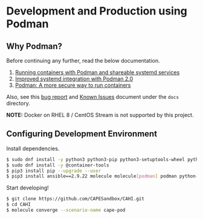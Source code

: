 # Development and Production using Podman

## Why Podman?

Before continuing any further, read the below documentation.

1. [Running containers with Podman and shareable systemd services](https://www.redhat.com/sysadmin/podman-shareable-systemd-services)
2. [Improved systemd integration with Podman 2.0](https://www.redhat.com/sysadmin/improved-systemd-podman)
3. [Podman: A more secure way to run containers](https://opensource.com/article/18/10/podman-more-secure-way-run-containers)

Also, see this [bug report](https://bugzilla.redhat.com/show_bug.cgi?id=1946982#c2) and [Known Issues](https://github.com/CAPESandbox/CAHI/blob/master/docs/Known_Issues.md) document under the ```docs``` directory.

**NOTE:** Docker on RHEL 8 / CentOS Stream is not supported by this project.

## Configuring Development Environment

Install dependencies.

```bash
$ sudo dnf install -y python3 python3-pip python3-setuptools-wheel python3-wheel
$ sudo dnf install -y @container-tools
$ pip3 install pip --upgrade --user
$ pip3 install ansible==2.9.22 molecule molecule[podman] podman python-vagrant molecule-vagrant ansible-lint --upgrade --user
```

Start developing!

```bash
$ git clone https://github.com/CAPESandbox/CAHI.git
$ cd CAHI
$ molecule converge --scenario-name cape-pod
```
